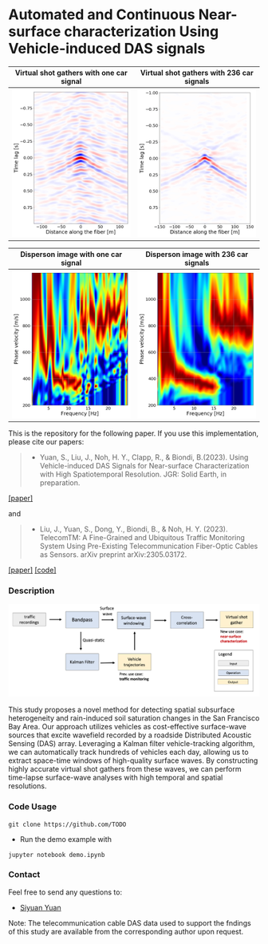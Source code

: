 # Automated and Continuous Near-surface characterization Using Vehicle-induced DAS signals

Virtual shot gathers with one car signal | Virtual shot gathers with 236 car signals   
:-------------------------:|:-------------------------:
<img src="figures/shot_gather_one.png" width="324">  |  <img src="figures/20221223/vs_time_540m_nCars_236.png" width="324">

Disperson image with one car signal | Disperson image with 236 car signals   
:-------------------------:|:-------------------------:
<img src="figures/dispersion_one.png" width="324">  |  <img src="figures/20221223/disp_time_540m_nCars_236.png" width="324">

This is the repository for the following paper. If you use this implementation, please cite our papers:

>* Yuan, S., Liu, J., Noh, H. Y., Clapp, R., & Biondi, B.(2023). Using Vehicle-induced DAS Signals for Near-surface Characterization with High Spatiotemporal Resolution. JGR: Solid Earth, in preparation.

[[paper]]()

and

>* Liu, J., Yuan, S., Dong, Y., Biondi, B., & Noh, H. Y. (2023). TelecomTM: A Fine-Grained and Ubiquitous Traffic Monitoring System Using Pre-Existing Telecommunication Fiber-Optic Cables as Sensors. arXiv preprint arXiv:2305.03172.

[[paper]](https://arxiv.org/abs/2305.03172) [[code]](https://github.com/jingxiaoliu/TelecomTM)

### Description

![flowchart.](figures/flowchart.png)

This study proposes a novel method for detecting spatial subsurface heterogeneity and rain-induced soil saturation changes in the San Francisco Bay Area. Our approach utilizes vehicles as cost-effective surface-wave sources that excite wavefield recorded by a roadside Distributed Acoustic Sensing (DAS) array. Leveraging a Kalman filter vehicle-tracking algorithm, we can automatically track hundreds of vehicles each day, allowing us to extract space-time windows of high-quality surface waves. By constructing highly accurate virtual shot gathers from these waves, we can perform time-lapse surface-wave analyses with high temporal and spatial resolutions.

### Code Usage
```
git clone https://github.com/TODO

```
- Run the demo example with
```
jupyter notebook demo.ipynb
```

### Contact
Feel free to send any questions to:
- [Siyuan Yuan](mailto:syyuan@stanford.edu)

Note: The telecommunication cable DAS data used to support the fndings of this study are available from the corresponding author upon request. 
